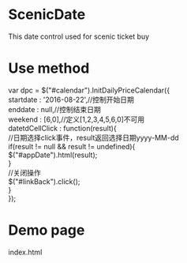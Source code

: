 # ScenicDate
This date control used for scenic ticket buy

# Use method
var dpc = $("#calendar").InitDailyPriceCalendar({<br/>
    startdate : '2016-08-22',//控制开始日期   <br/>
    enddate : null,//控制结束日期   <br/>
    weekend : [6,0],//定义[1,2,3,4,5,6,0]不可用  <br/>
    datetdCellClick : function(result){  <br/>
        //日期选择click事件，result返回选择日期yyyy-MM-dd  <br/>
        if(result != null && result != undefined){ <br/>
            $("#appDate").html(result); <br/>
        }<br/>
        //关闭操作<br/>
        $("#linkBack").click();<br/>
    }<br/>
});<br/>

# Demo page
index.html
